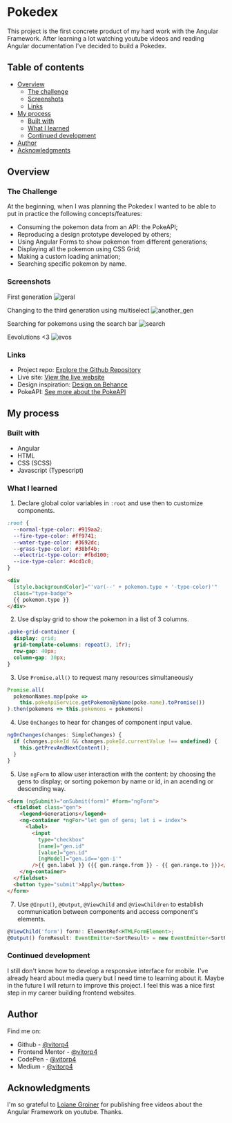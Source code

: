 # Pokedex

This project is the first concrete product of my hard work with the Angular Framework. After learning a lot watching youtube videos and reading Angular documentation I've decided to build a Pokedex. 

## Table of contents

- [Overview](#overview)
  - [The challenge](#the-challenge)
  - [Screenshots](#screenshots)
  - [Links](#links)
- [My process](#my-process)
  - [Built with](#built-with)
  - [What I learned](#what-i-learned)
  - [Continued development](#continued-development)
- [Author](#author)
- [Acknowledgments](#acknowledgments)

## Overview

### The Challenge

At the beginning, when I was planning the Pokedex I wanted to be able to put in practice the following concepts/features:

- Consuming the pokemon data from an API: the PokeAPI;
- Reproducing a design prototype developed by others;
- Using Angular Forms to show pokemon from different generations;
- Displaying all the pokemon using CSS Grid;
- Making a custom loading animation;
- Searching specific pokemon by name.

### Screenshots

First generation
![geral](./readme_imgs/geral.jpeg)

Changing to the third generation using multiselect
![another_gen](./readme_imgs/another_gen.jpeg)

Searching for pokemons using the search bar
![search](./readme_imgs/search.png)

Eevolutions <3
![evos](./readme_imgs/evos.jpeg)

### Links

- Project repo: [Explore the Github Repository](vitorp4.github.io/pokedex)
- Live site: [View the live website](vitorp4.github.io/pokedex)
- Design inspiration: [Design on Behance](https://www.behance.net/gallery/113562309/Pokemon-Pokedex-Website-Redesign-Concept)
- PokeAPI: [See more about the PokeAPI](https://pokeapi.co/)

## My process

### Built with

- Angular
- HTML
- CSS (SCSS)
- Javascript (Typescript)

### What I learned

1. Declare global color variables in `:root` and use then to customize components.

```css
:root {
  --normal-type-color: #919aa2;
  --fire-type-color: #ff9741;
  --water-type-color: #3692dc;
  --grass-type-color: #38bf4b;
  --electric-type-color: #fbd100;
  --ice-type-color: #4cd1c0;
}
```
```html
<div
  [style.backgroundColor]="'var(--' + pokemon.type + '-type-color)'"
  class="type-badge">
  {{ pokemon.type }}
</div>
```

2. Use display grid to show the pokemon in a list of 3 columns.

```css
.poke-grid-container {
  display: grid;
  grid-template-columns: repeat(3, 1fr);
  row-gap: 40px;
  column-gap: 30px;
}
```
3. Use `Promise.all()` to request many resources simultaneously

```js
Promise.all(
  pokemonNames.map(poke =>
    this.pokeApiService.getPokemonByName(poke.name).toPromise())
).then(pokemons => this.pokemons = pokemons)
```

4. Use `OnChanges` to hear for changes of component input value.
```ts
ngOnChanges(changes: SimpleChanges) {
  if (changes.pokeId && changes.pokeId.currentValue !== undefined) {
    this.getPrevAndNextContent();
  }
}
```

5. Use `ngForm` to allow user interaction with the content: by choosing the gens to display; or sorting pokemon by name or id, in an acending or descending way.
```html
<form (ngSubmit)="onSubmit(form)" #form="ngForm">
  <fieldset class="gen">
    <legend>Generations</legend>
    <ng-container *ngFor="let gen of gens; let i = index">
      <label>
        <input
          type="checkbox"
          [name]="gen.id"
          [value]="gen.id"
          [ngModel]="gen.id=='gen-i'"
        />{{ gen.label }} ({{ gen.range.from }} - {{ gen.range.to }})</label>
    </ng-container>
  </fieldset>
  <button type="submit">Apply</button>
</form>
```

7. Use `@Input()`, `@Output`, `@ViewChild` and `@ViewChildren` to establish communication between components and access component's elements.
```ts
@ViewChild('form') form!: ElementRef<HTMLFormElement>;
@Output() formResult: EventEmitter<SortResult> = new EventEmitter<SortResult>();
```

### Continued development

I still don't know how to develop a responsive interface for mobile. I've already heard about media query but I need time to learning about it. Maybe in the future I will return to improve this project. I feel this was a nice first step in my career building frontend websites. 

## Author
Find me on:

- Github - [@vitorp4](https://github.com/vitorp4)
- Frontend Mentor - [@vitorp4](https://www.frontendmentor.io/profile/vitorp4)
- CodePen - [@vitorp4](https://codepen.io/vitorp4)
- Medium - [@vitorp4](https://medium.com/@vitorp4)

## Acknowledgments

I'm so grateful to [Loiane Groiner](https://github.com/loiane) for publishing free videos about the Angular Framework on youtube. Thanks.
